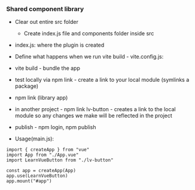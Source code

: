 ### Shared component library
- Clear out entire src folder

  - Create index.js file and components folder inside src

- index.js: where the plugin is created

- Define what happens when we run vite build - vite.config.js:
- vite build - bundle the app
- test locally via npm link - create a link to your local module (symlinks a package)
- npm link (library app)
- in another project - npm link lv-button - creates a link to the local module so any changes we make will be reflected in the project
- publish - npm login, npm publish
- Usage(main.js):

```
import { createApp } from "vue"
import App from "./App.vue"
import LearnVueButton from "./lv-button"

const app = createApp(App)
app.use(LearnVueButton)
app.mount("#app")
```
